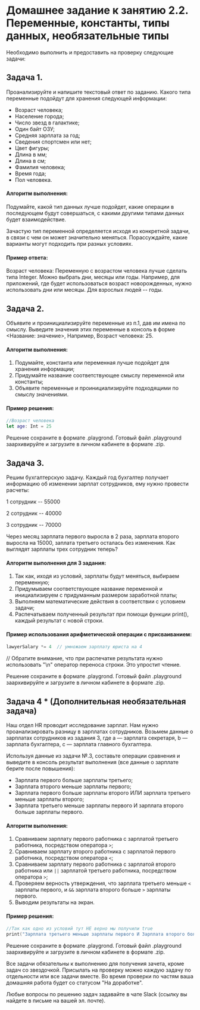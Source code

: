 # Домашнее задание к занятию 2.2. Переменные, константы, типы данных, необязательные типы

Необходимо выполнить и предоставить на проверку следующие задачи:

## Задача 1. 


Проанализируйте и напишите текстовый ответ по заданию. Какого типа переменные подойдут для хранения следующей информации:
* Возраст человека; 
* Население города; 
* Число звезд в галактике;
* Один байт ОЗУ; 
* Средняя зарплата за год; 
* Сведения спортсмен или нет;
* Цвет фигуры; 
* Длина в мм; 
* Длина в см;
* Фамилия человека; 
* Время года;
* Пол человека.

#### Алгоритм выполнения:

Подумайте, какой тип данных лучше подойдет, какие операции в последующем будут совершаться, с какими другими типами данных будет взаимодействие.

Зачастую тип переменной определяется исходя из конкретной задачи, в связи с чем он может значительно меняться. Порассуждайте, какие варианты могут подходить при разных условиях.

#### Пример ответа:

Возраст человека:
Переменную с возрастом человека лучше сделать типа Integer. Можно выбрать дни, месяцы или годы. Например, для приложений, где будет использоваться возраст новорожденных, нужно использовать дни или месяцы. Для взрослых людей -- годы.



## Задача 2. 

Объявите и проинициализируйте переменные из п.1, дав им имена по смыслу.
Выведите значения этих переменные в консоль в форме <Название: значение>,
Например, Возраст человека: 25.

#### Алгоритм выполнения:

1. Подумайте, константа или переменная лучше подойдет для хранения информации;
2. Придумайте название соответствующее смыслу переменной или константы;
3. Объявите переменные и проинициализируйте подходящими по смыслу значениями.

#### Пример решения:

```swift
//Возраст человека
let age: Int = 25
``` 

Решение сохраните в формате .playgrond. 
Готовый файл .playground заархивируйте и загрузите в личном кабинете в формате .zip.

## Задача 3. 

Решим бухгалтерскую задачу. Каждый год бухгалтер получает информацию об изменении зарплат сотрудников, ему нужно провести расчеты:

1 сотрудник -- 55000 

2 сотрудник -- 40000

3 сотрудник -- 70000

Через месяц зарплата первого выросла в 2 раза, зарплата второго выросла на 15000, заплата третьего осталась без изменения. 
Как выглядят зарплаты трех сотрудник теперь?

#### Алгоритм выполнения для 3 задания:

1. Так как, иходя из условий, зарплаты будут меняться, выбираем переменную;
2. Придумываем соответствующее название переменной и инициализируем с придуманным размером заработной платы;
3. Выполняем математические действия в соответствии с условием задачи;
4. Распечатываем полученный результат при помощи функции print(), каждый результат с новой строки.

#### Пример использования арифметической операции с присваиванием:

```swift
lawyerSalary *= 4  // умножаем зарплату юриста на 4
```

// Обратите внимание, что при распечатке результата нужно использовать "\n" оператор переноса строки. Это упростит чтение.

Решение сохраните в формате .playgrond. Готовый файл .playground заархивируйте и загрузите в личном кабинете в формате .zip.

## Задача 4 * (Дополнительная необязательная задача) 

Наш отдел HR проводит исследование зарплат. Нам нужно проанализировать разницу в зарплатах сотрудников. Возьмем данные о зарплатах сотрудников из задания 3, где a — зарплата секретаря, b — зарплата бухгалтера, с — зарплата главного бухгалтера.

Используя данные из задачи №.3, составьте операции сравнения и выведите в консоль результат выполнения (все данные о зарплате берите после повышения):
- Зарплата первого больше зарплаты третьего;
- Зарплата второго меньше зарплаты первого;
- Зарплата первого больше зарплаты второго ИЛИ зарплата третьего меньше зарплаты второго;
- Зарплата третьего меньше зарплаты первого И зарплата второго больше зарплаты первого.

#### Алгоритм выполнения:
1. Сравниваем зарплату первого работника с зарплатой третьего работника, посредством оператора `>`;
2. Сравниваем зарплату второго работника с зарплатой первого работника, посредством оператора `<`;
3. Сравниваем зарплату первого работника с зарплатой второго работника или `||`  зарплатой третьего работника, посредством оператора `>`;
4. Проверяем верность утверждения, что зарплата третьего меньше `<` зарплаты первого, и `&&` зарплата второго больше `>` зарплаты первого.
5. Выводим результаты на экран.

#### Пример решения:
```swift
//Так как одно из условий тут НЕ верно мы получили true
print("Зарплата третьего меньше зарплаты первого И Зарплата второго больше зарплаты первого: \(ceoSalary < lawyerSalary && managerSalary > lawyerSalary)")
```

Решение сохраните в формате .playgrond. Готовый файл .playground заархивируйте и загрузите в личном кабинете в формате .zip.

Все задачи обязательны к выполнению для получения зачета, кроме задач со звездочкой. Присылать на проверку можно каждую задачу по отдельности или все задачи вместе. Во время проверки по частям ваша домашняя работа будет со статусом "На доработке".

Любые вопросы по решению задач задавайте в чате Slack (ссылку вы найдете в письме на вашей эл. почте).
